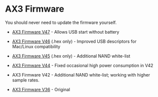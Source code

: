 # AX3 Firmware

You should never need to update the firmware yourself.

<!--
* CWA17_50.hex - Internal experimental NoRCB.

* CWA17_49.hex - Internal experimental WinUSB / generic interface support

* [AX3 Firmware V48](https://raw.githubusercontent.com/digitalinteraction/openmovement/master/Downloads/AX3/AX3-Firmware-48.zip] - Wide (32-bit) device IDs
-->

* [AX3 Firmware V47](https://raw.githubusercontent.com/digitalinteraction/openmovement/master/Downloads/AX3/AX3-Firmware-47.zip) - Allows USB start without battery

* [AX3 Firmware V46](https://raw.githubusercontent.com/digitalinteraction/openmovement/master/Downloads/AX3/CWA17_46.hex) (.hex only) - Improved USB descriptors for Mac/Linux compatibility

* [AX3 Firmware V45](https://raw.githubusercontent.com/digitalinteraction/openmovement/master/Downloads/AX3/CWA17_45.hex) (.hex only) - Additional NAND white-list

* [AX3 Firmware V44](https://raw.githubusercontent.com/digitalinteraction/openmovement/master/Downloads/AX3/AX3-1.7-Firmware-44.zip) - Fixed occasional high power consumption in V42

* AX3 Firmware V42 - Additional NAND white-list; working with higher sample rates.

* [AX3 Firmware V36](https://raw.githubusercontent.com/digitalinteraction/openmovement/master/Downloads/AX3/AX3-1.7-Firmware-36.zip) - Original
